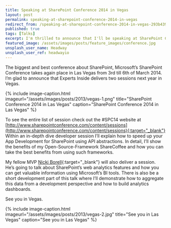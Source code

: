 ```yaml
---
title: Speaking at SharePoint Conference 2014 in Vegas
layout: post
permalink: speaking-at-sharepoint-conference-2014-in-vegas
redirect_from: /speaking-at-sharepoint-conference-2014-in-vegas-293b439b10bc
published: true
tags: [Talks]
excerpt: I'm thrilled to announce that I'll be speaking at SharePoint Conference 2014 in Las Vegas
featured_image: /assets/images/posts/feature_images/conference.jpg
unsplash_user_name: Headway
unsplash_user_ref: headwayio
---
```



The biggest and best conference about SharePoint, Microsoft’s SharePoint Conference takes again place in Las Vegas from 3rd till 6th of March 2014. I’m glad to announce that Experts Inside delivers two sessions next year in Vegas.

{% include image-caption.html imageurl="/assets/images/posts/2013/vegas-1.png"
title="SharePoint Conference 2014 in Las Vegas" caption="SharePoint Conference 2014 in Las Vegas" %}

To see the entire list of session check out the #SPC14 website at [http://www.sharepointconference.com/content/sessions](http://www.sharepointconference.com/content/sessions){:target="_blank"} Within an in-depth dive developer session I’ll explain how to speed up your App Development for SharePoint using API abstractions. In detail, I’ll show the benefits of my Open-Source-Framework ShareCoffee and how you can take the best benefits from using such frameworks.

My fellow MVP [Nicki Borell](http://www.sharepointtalk.net/){:target="_blank"} will also deliver a session. He’s going to talk about SharePoint’s web analytics features and how you can get valuable information using Microsoft’s BI tools. There is also be a short development part of this talk where I’ll demonstrate how to aggregate this data from a development perspective and how to build analytics dashboards.

See you in Vegas.

{% include image-caption.html imageurl="/assets/images/posts/2013/vegas-2.jpg"
title="See you in Las Vegas" caption="See you in Las Vegas" %}

